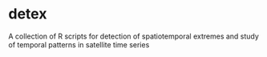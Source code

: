 # detex
A collection of R scripts for detection of spatiotemporal extremes and study of temporal patterns in satellite time series
